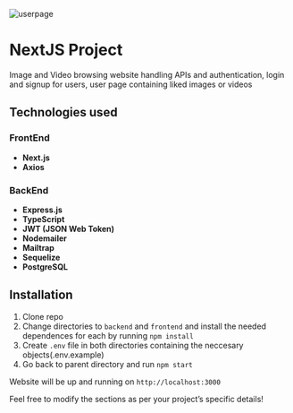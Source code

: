 ![userpage](https://github.com/user-attachments/assets/7ddccada-3827-4267-baf4-fabb4baefb25)

# NextJS Project

Image and Video browsing website handling APIs and authentication, login and signup for users, user page containing liked images or videos

## Technologies used

### FrontEnd
- **Next.js**
- **Axios**

### BackEnd
- **Express.js**
- **TypeScript**
- **JWT (JSON Web Token)**
- **Nodemailer**
- **Mailtrap**
- **Sequelize**
- **PostgreSQL**

## Installation

1. Clone repo
2. Change directories to `backend` and `frontend` and install the needed dependences for each by running `npm install`
3. Create `.env` file in both directories containing the neccesary objects(.env.example)
3. Go back to parent directory and run `npm start`

Website will be up and running on `http://localhost:3000`


Feel free to modify the sections as per your project’s specific details!
